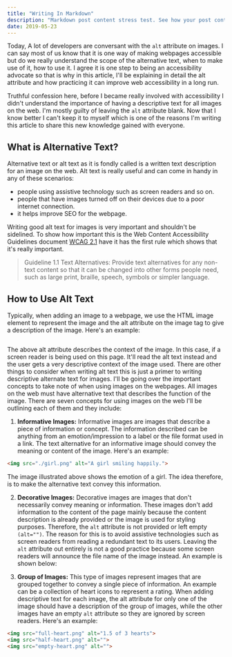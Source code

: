 ```yaml
---
title: "Writing In Markdown"
description: "Markdown post content stress test. See how your post content is being styled with Tailwind CSS."
date: 2019-05-23
---
```


Today, A lot of developers are conversant with the `alt` attribute on images. I can say most of us know that it is one way of making webpages accessible but do we really understand the scope of the alternative text, when to make use of it, how to use it. I agree it is one step to being an accessibility advocate so that is why in this article, I'll be explaining in detail the alt attribute and how practicing it can improve web accessibility in a long run.

Truthful confession here, before I became really involved with accessibility I didn't understand the importance of having a descriptive text for all images on the web. I'm mostly guilty of leaving the `alt` attribute blank. Now that I know better I can't keep it to myself which is one of the reasons I'm writing this article to share this new knowledge gained with everyone.

## What is Alternative Text?
Alternative text or alt text as it is fondly called is a written text description for an image on the web.
Alt text is really useful and can come in handy in any of these scenarios:
- people using assistive technology such as screen readers and so on.
- people that have images turned off on their devices due to a poor internet connection.
- it helps improve SEO for the webpage.

Writing good alt text for images is very important and shouldn't be sidelined. To show how important this is the Web Content Accessibility Guidelines document [WCAG 2.1](https://www.w3.org/TR/WCAG21/#text-alternatives) have it has the first rule which shows that it's really important.

> Guideline 1.1 Text Alternatives: Provide text alternatives for any non-text content so that it can be changed into other forms people need, such as large print, braille, speech, symbols or simpler language.

## How to Use Alt Text
Typically, when adding an image to a webpage, we use the HTML image element to represent the image and the alt attribute on the image tag to give a description of the image. Here's an example:


```html
```
The above alt attribute describes the context of the image. In this case, if a screen reader is being used on this page. It'll read the alt text instead and the user gets a very descriptive context of the image used.
There are other things to consider when writing alt text this is just a primer to writing descriptive alternate text for images. I'll be going over the important concepts to take note of when using images on the webpages.
All images on the web must have alternative text that describes the function of the image.
There are seven concepts for using images on the web I'll be outlining each of them and they include:

1. **Informative Images:** Informative images are images that describe a piece of information or concept. The information described can be anything from an emotion/impression to a label or the file format used in a link. The text alternative for an informative image should convey the meaning or content of the image. Here's an example:


```html
<img src="./girl.png" alt="A girl smiling happily.">
```
The image illustrated above shows the emotion of a girl. The idea therefore, is to make the alternative text convey this information.

2. **Decorative Images:** Decorative images are images that don't necessarily convey meaning or information. These images don't add information to the content of the page mainly because the content description is already provided or the image is used for styling purposes. Therefore, the `alt` attribute is not provided or left empty `(alt="")`. The reason for this is to avoid assistive technologies such as screen readers from reading a redundant text to its users. Leaving the `alt` attribute out entirely is not a good practice because some screen readers will announce the file name of the image instead. An example is shown below:

5. **Group of Images:** This type of images represent images that are grouped together to convey a single piece of information. An example can be a collection of heart icons to represent a rating. When adding descriptive text for each image, the alt attribute for only one of the image should have a description of the group of images, while the other images have an empty `alt` attribute so they are ignored by screen readers. Here's an example:


```html
<img src="full-heart.png" alt="1.5 of 3 hearts">
<img src="half-heart.png" alt="">
<img src="empty-heart.png" alt="">
```
